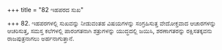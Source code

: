 +++
title = "82 ಇಹಪರದ ಸುಖ"

+++
82. ಇಹಪರಗಳಲ್ಲಿ ಸುಖವನ್ನು ನೀಡುವಂತಹ ವಿಷಯಗಳನ್ನು ಸಂಗ್ರಹಿಸುತ್ತ ವೇದೋಕ್ತವಾದ ಆಚಾರಗಳನ್ನು ಆಚರಿಸುತ್ತ, ಸಮಸ್ತ ಕಲೆಗಳಲ್ಲಿ ಪಾರಂಗತನಾಗಿ ಶತ್ರುಗಳನ್ನು ಯುದ್ಧದಲ್ಲಿ ಜಯಿಸಿ, ಶರಣಾಗತರನ್ನು ರಕ್ಷಿಸತಕ್ಕವನು ರಾಜಪುತ್ರನಾಗಲು ಅರ್ಹನಾಗುತ್ತಾನೆ.